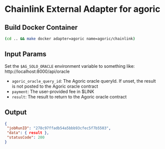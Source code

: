 # Chainlink External Adapter for agoric

## Build Docker Container

```sh
(cd .. && make docker adapter=agoric name=agoric/chainlink)
```

## Input Params

Set the `$AG_SOLO_ORACLE` environment variable to something like: http://localhost:8000/api/oracle

- `agoric_oracle_query_id`: The Agoric oracle queryId.  If unset, the result is not
  posted to the Agoric oracle contract
- `payment`: The user-provided fee in $LINK
- `result`: The result to return to the Agoric oracle contract

## Output

```json
{
 "jobRunID": "278c97ffadb54a5bbb93cfec5f7b5503",
 "data": { result },
 "statusCode": 200
}
```
